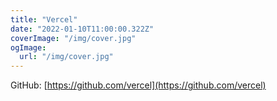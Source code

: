 ```yaml
---
title: "Vercel"
date: "2022-01-10T11:00:00.322Z"
coverImage: "/img/cover.jpg"
ogImage:
  url: "/img/cover.jpg"
---
```



GitHub: [https://github.com/vercel](https://github.com/vercel)